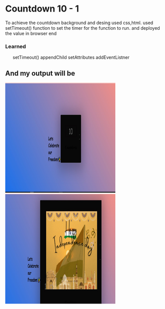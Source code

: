 <h1>Countdown 10 - 1</h1>
<p>To achieve the countdown background and desing used css,html. used setTimeout() function to set the timer for the function to run.
and deployed the value in browser end</p>
<h3>Learned</h3>
<ul>
  <il>setTimeout()</il>
   <il>appendChild</il>
   <il>setAttributes</il>
  <il>addEventListner</il>
</ul>
<h2>And my output will be</h2>
<img src="countdown_1.jpg" alt="result1" height="350" width="350">
<img src="countdown_2.jpg" alt="result2" height="350" width="350">
